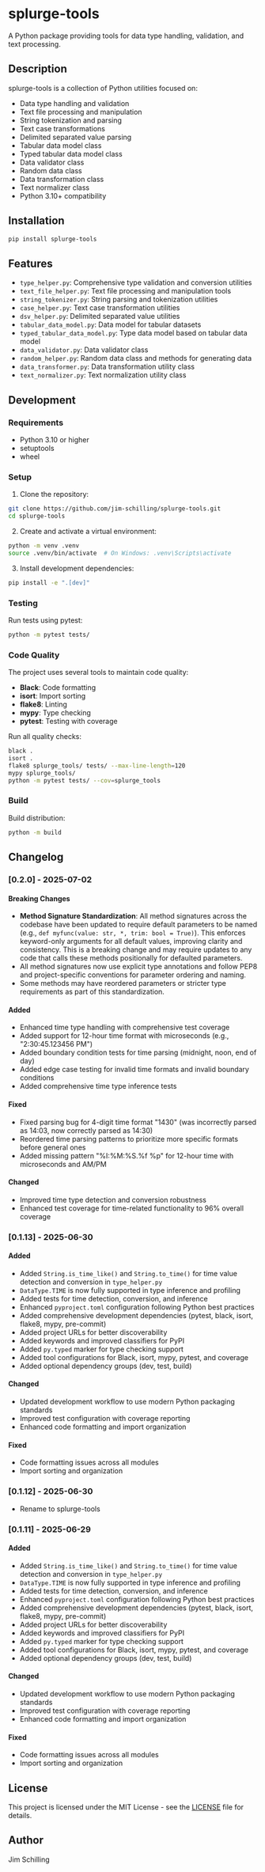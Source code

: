 # splurge-tools

A Python package providing tools for data type handling, validation, and text processing.

## Description

splurge-tools is a collection of Python utilities focused on:
- Data type handling and validation
- Text file processing and manipulation
- String tokenization and parsing
- Text case transformations
- Delimited separated value parsing
- Tabular data model class
- Typed tabular data model class
- Data validator class
- Random data class
- Data transformation class
- Text normalizer class
- Python 3.10+ compatibility

## Installation

```bash
pip install splurge-tools
```

## Features

- `type_helper.py`: Comprehensive type validation and conversion utilities
- `text_file_helper.py`: Text file processing and manipulation tools
- `string_tokenizer.py`: String parsing and tokenization utilities
- `case_helper.py`: Text case transformation utilities
- `dsv_helper.py`: Delimited separated value utilities
- `tabular_data_model.py`: Data model for tabular datasets
- `typed_tabular_data_model.py`: Type data model based on tabular data model
- `data_validator.py`: Data validator class
- `random_helper.py`: Random data class and methods for generating data
- `data_transformer.py`: Data transformation utility class
- `text_normalizer.py`: Text normalization utility class

## Development

### Requirements

- Python 3.10 or higher
- setuptools
- wheel

### Setup

1. Clone the repository:
```bash
git clone https://github.com/jim-schilling/splurge-tools.git
cd splurge-tools
```

2. Create and activate a virtual environment:
```bash
python -m venv .venv
source .venv/bin/activate  # On Windows: .venv\Scripts\activate
```

3. Install development dependencies:
```bash
pip install -e ".[dev]"
```

### Testing

Run tests using pytest:
```bash
python -m pytest tests/
```

### Code Quality

The project uses several tools to maintain code quality:

- **Black**: Code formatting
- **isort**: Import sorting
- **flake8**: Linting
- **mypy**: Type checking
- **pytest**: Testing with coverage

Run all quality checks:
```bash
black .
isort .
flake8 splurge_tools/ tests/ --max-line-length=120
mypy splurge_tools/
python -m pytest tests/ --cov=splurge_tools
```

### Build

Build distribution:
```bash
python -m build
```

## Changelog

### [0.2.0] - 2025-07-02

#### Breaking Changes
- **Method Signature Standardization**: All method signatures across the codebase have been updated to require default parameters to be named (e.g., `def myfunc(value: str, *, trim: bool = True)`). This enforces keyword-only arguments for all default values, improving clarity and consistency. This is a breaking change and may require updates to any code that calls these methods positionally for defaulted parameters.
- All method signatures now use explicit type annotations and follow PEP8 and project-specific conventions for parameter ordering and naming.
- Some methods may have reordered parameters or stricter type requirements as part of this standardization.

#### Added
- Enhanced time type handling with comprehensive test coverage
- Added support for 12-hour time format with microseconds (e.g., "2:30:45.123456 PM")
- Added boundary condition tests for time parsing (midnight, noon, end of day)
- Added edge case testing for invalid time formats and invalid boundary conditions
- Added comprehensive time type inference tests

#### Fixed
- Fixed parsing bug for 4-digit time format "1430" (was incorrectly parsed as 14:03, now correctly parsed as 14:30)
- Reordered time parsing patterns to prioritize more specific formats before general ones
- Added missing pattern "%I:%M:%S.%f %p" for 12-hour time with microseconds and AM/PM

#### Changed
- Improved time type detection and conversion robustness
- Enhanced test coverage for time-related functionality to 96% overall coverage

### [0.1.13] - 2025-06-30

#### Added
- Added `String.is_time_like()` and `String.to_time()` for time value detection and conversion in `type_helper.py`
- `DataType.TIME` is now fully supported in type inference and profiling
- Added tests for time detection, conversion, and inference
- Enhanced `pyproject.toml` configuration following Python best practices
- Added comprehensive development dependencies (pytest, black, isort, flake8, mypy, pre-commit)
- Added project URLs for better discoverability
- Added keywords and improved classifiers for PyPI
- Added `py.typed` marker for type checking support
- Added tool configurations for Black, isort, mypy, pytest, and coverage
- Added optional dependency groups (dev, test, build)

#### Changed
- Updated development workflow to use modern Python packaging standards
- Improved test configuration with coverage reporting
- Enhanced code formatting and import organization

#### Fixed
- Code formatting issues across all modules
- Import sorting and organization

### [0.1.12] - 2025-06-30
- Rename to splurge-tools

### [0.1.11] - 2025-06-29

#### Added
- Added `String.is_time_like()` and `String.to_time()` for time value detection and conversion in `type_helper.py`
- `DataType.TIME` is now fully supported in type inference and profiling
- Added tests for time detection, conversion, and inference
- Enhanced `pyproject.toml` configuration following Python best practices
- Added comprehensive development dependencies (pytest, black, isort, flake8, mypy, pre-commit)
- Added project URLs for better discoverability
- Added keywords and improved classifiers for PyPI
- Added `py.typed` marker for type checking support
- Added tool configurations for Black, isort, mypy, pytest, and coverage
- Added optional dependency groups (dev, test, build)

#### Changed
- Updated development workflow to use modern Python packaging standards
- Improved test configuration with coverage reporting
- Enhanced code formatting and import organization

#### Fixed
- Code formatting issues across all modules
- Import sorting and organization

## License

This project is licensed under the MIT License - see the [LICENSE](LICENSE) file for details.

## Author

Jim Schilling
